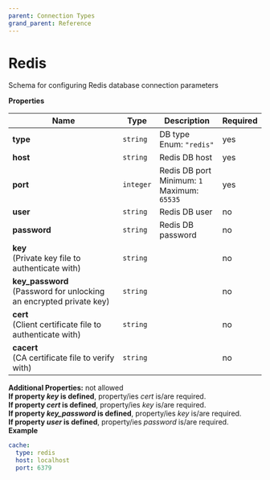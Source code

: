 ```yaml
---
parent: Connection Types
grand_parent: Reference
---
```


# Redis

Schema for configuring Redis database connection parameters


**Properties**

|Name|Type|Description|Required|
|----|----|-----------|--------|
|**type**|`string`|DB type<br/>Enum: `"redis"`<br/>|yes|
|**host**|`string`|Redis DB host<br/>|yes|
|**port**|`integer`|Redis DB port<br/>Minimum: `1`<br/>Maximum: `65535`<br/>|yes|
|**user**|`string`|Redis DB user<br/>|no|
|**password**|`string`|Redis DB password<br/>|no|
|**key**<br/>(Private key file to authenticate with)|`string`||no|
|**key\_password**<br/>(Password for unlocking an encrypted private key)|`string`||no|
|**cert**<br/>(Client certificate file to authenticate with)|`string`||no|
|**cacert**<br/>(CA certificate file to verify with)|`string`||no|

**Additional Properties:** not allowed  
**If property *key* is defined**, property/ies *cert* is/are required.  
**If property *cert* is defined**, property/ies *key* is/are required.  
**If property *key_password* is defined**, property/ies *key* is/are required.  
**If property *user* is defined**, property/ies *password* is/are required.  
**Example**

```yaml
cache:
  type: redis
  host: localhost
  port: 6379

```


